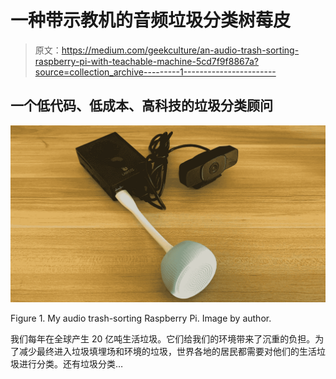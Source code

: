 # 一种带示教机的音频垃圾分类树莓皮

> 原文：<https://medium.com/geekculture/an-audio-trash-sorting-raspberry-pi-with-teachable-machine-5cd7f9f8867a?source=collection_archive---------1----------------------->

## 一个低代码、低成本、高科技的垃圾分类顾问

![](img/e2d613ee20c1db661bb4910bc33b78d5.png)

Figure 1\. My audio trash-sorting Raspberry Pi. Image by author.

我们每年在全球产生 20 亿吨生活垃圾。它们给我们的环境带来了沉重的负担。为了减少最终进入垃圾填埋场和环境的垃圾，世界各地的居民都需要对他们的生活垃圾进行分类。还有垃圾分类…